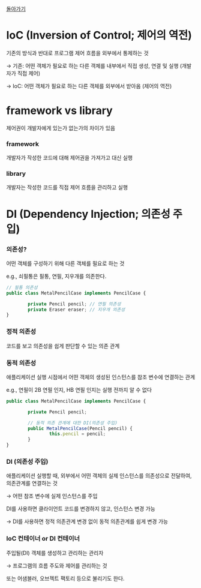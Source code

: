 [돌아가기](./README.md)

# IoC (Inversion of Control; 제어의 역전)

기존의 방식과 반대로 프로그램 제어 흐름을 외부에서 통제하는 것

→ 기존: 어떤 객체가 필요로 하는 다른 객체를 내부에서 직접 생성, 연결 및 실행 (개발자가 직접 제어)

→ IoC: 어떤 객체가 필요로 하는 다른 객체를 외부에서 받아옴 (제어의 역전)

# framework vs library

제어권이 개발자에게 있는가 없는가의 차이가 있음

### framework

개발자가 작성한 코드에 대해 제어권을 가져가고 대신 실행

### library

개발자는 작성한 코드를 직접 제어 흐름을 관리하고 실행

# DI (Dependency Injection; 의존성 주입)

### 의존성?

어떤 객체를 구성하기 위해 다른 객체를 필요로 하는 것

e.g., 쇠필통은 필통, 연필, 지우개를 의존한다.

```jsx
// 필통 의존성
public class MetalPencilCase implements PencilCase {

		private Pencil pencil; // 연필 의존성
		private Eraser eraser; // 지우개 의존성
}
```

### 정적 의존성

코드를 보고 의존성을 쉽게 판단할 수 있는 의존 관계

### 동적 의존성

애플리케이션 실행 시점에서 어떤 객체의 생성된 인스턴스를 참조 변수에 연결하는 관계

e.g., 연필이 2B 연필 인지, HB 연필 인지는 실행 전까지 알 수 없다

```jsx
public class MetalPencilCase implements PencilCase {

		private Pencil pencil;

		// 동적 의존 관계에 대한 DI(의존성 주입)
		public MetalPencilCase(Pencil pencil) {
				this.pencil = pencil;
		}
}
```

### DI (의존성 주입)

애플리케이션 실행할 때, 외부에서 어떤 객체의 실제 인스턴스를 의존성으로 전달하여, 의존관계를 연결하는 것

→ 어떤 참조 변수에 실제 인스턴스를 주입

DI를 사용하면 클라이언트 코드를 변경하지 않고, 인스턴스 변경 가능

→ DI를 사용하면 정적 의존관계 변경 없이 동적 의존관계를 쉽게 변경 가능

### IoC 컨테이너 or DI 컨테이너

주입될(DI) 객체를 생성하고 관리하는 관리자

→ 프로그램의 흐름 주도와 제어를 관리하는 것

또는 어샘블러, 오브젝트 팩토리 등으로 불리기도 한다.


